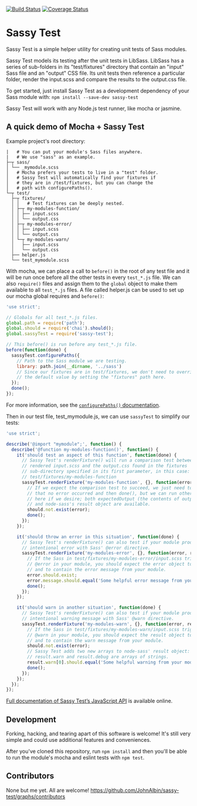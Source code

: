 [![Build Status](https://secure.travis-ci.org/JohnAlbin/sassy-test.png?branch=master)](http://travis-ci.org/JohnAlbin/sassy-test) [![Coverage Status](https://coveralls.io/repos/JohnAlbin/sassy-test/badge.svg?branch=master&service=github)](https://coveralls.io/github/JohnAlbin/sassy-test?branch=master)


# Sassy Test

Sassy Test is a simple helper utility for creating unit tests of Sass modules.

Sassy Test models its testing after the unit tests in LibSass. LibSass has a series of sub-folders in its "test/fixtures" directory that contain an "input" Sass file and an "output" CSS file. Its unit tests then reference a particular folder, render the input.scss and compare the results to the output.css file.

To get started, just install Sassy Test as a development dependency of your Sass module with: `npm install --save-dev sassy-test`

Sassy Test will work with any Node.js test runner, like mocha or jasmine.

## A quick demo of Mocha + Sassy Test

Example project's root directory:
```
|   # You can put your module's Sass files anywhere.
|   # We use "sass" as an example.
├─┬ sass/
│ └── _mymodule.scss
│   # Mocha prefers your tests to live in a "test" folder.
│   # Sassy Test will automatically find your fixtures if
│   # they are in /test/fixtures, but you can change the
│   # path with configurePaths().
└─┬ test/
  ├─┬ fixtures/
  │ │   # Test fixtures can be deeply nested.
  │ ├─┬ my-modules-function/
  │ │ ├── input.scss
  │ │ └── output.css
  │ ├─┬ my-modules-error/
  │ │ ├── input.scss
  │ │ └── output.css
  │ └─┬ my-modules-warn/
  │   ├── input.scss
  │   └── output.css
  ├── helper.js
  └── test_mymodule.scss
```

With mocha, we can place a call to `before()` in the root of any test file and it will be run once before all the other tests in every `test_*.js` file. We can also `require()` files and assign them to the `global` object to make them available to all `test_*.js` files. A file called helper.js can be used to set up our mocha global requires and `before()`:

```JavaScript
'use strict';

// Globals for all test_*.js files.
global.path = require('path');
global.should = require('chai').should();
global.sassyTest = require('sassy-test');

// This before() is run before any test_*.js file.
before(function(done) {
  sassyTest.configurePaths({
    // Path to the Sass module we are testing.
    library: path.join(__dirname, '../sass')
    // Since our fixtures are in test/fixtures, we don't need to override
    // the default value by setting the "fixtures" path here.
  });
  done();
});
```

For more information, see the [`configurePaths()` documentation](http://johnalbin.github.io/sassy-test/module-sassy-test.html#.configurePaths).

Then in our test file, test_mymodule.js, we can use `sassyTest` to simplify our tests:

```JavaScript
'use strict';

describe('@import "mymodule";', function() {
  describe('@function my-modules-function()', function() {
    it('should test an aspect of this function', function(done) {
      // Sassy Test's renderFixture() will run a comparison test between the
      // rendered input.scss and the output.css found in the fixtures
      // sub-directory specified in its first parameter, in this case:
      // test/fixtures/my-modules-function
      sassyTest.renderFixture('my-modules-function', {}, function(error, result, expectedOutput) {
        // If we expect the comparison test to succeed, we just need to test
        // that no error occurred and then done(), but we can run other tests
        // here if we desire; both expectedOutput (the contents of output.css)
        // and node-sass's result object are available.
        should.not.exist(error);
        done();
      });
    });

    it('should throw an error in this situation', function(done) {
      // Sassy Test's renderFixture() can also test if your module produces an
      // intentional error with Sass' @error directive.
      sassyTest.renderFixture('my-modules-error', {}, function(error, result, expectedOutput) {
        // If the Sass in test/fixtures/my-modules-error/input.scss triggers an
        // @error in your module, you should expect the error object to exist
        // and to contain the error message from your module.
        error.should.exist;
        error.message.should.equal('Some helpful error message from your module.');
        done();
      });
    });

    it('should warn in another situation', function(done) {
      // Sassy Test's renderFixture() can also test if your module produces an
      // intentional warning message with Sass' @warn directive.
      sassyTest.renderFixture('my-modules-warn', {}, function(error, result, expectedOutput) {
        // If the Sass in test/fixtures/my-modules-warn/input.scss triggers a
        // @warn in your module, you should expect the result object to exist
        // and to contain the warn message from your module.
        should.not.exist(error);
        // Sassy Test adds two new arrays to node-sass' result object:
        // result.warn and result.debug are arrays of strings.
        result.warn[0].should.equal('Some helpful warning from your module.');
        done();
      });
    });
  });
});
```

[Full documentation of Sassy Test’s JavaScript API](http://johnalbin.github.io/sassy-test) is available online.

## Development

Forking, hacking, and tearing apart of this software is welcome! It's still very simple and could use additional features and conveniences.

After you've cloned this repository, run `npm install` and then you'll be able to run the module's mocha and eslint tests with `npm test`.

## Contributors

None but me yet. All are welcome! https://github.com/JohnAlbin/sassy-test/graphs/contributors
